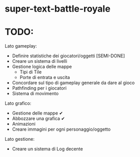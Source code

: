 # super-text-battle-royale


# TODO:
Lato gameplay:
- Definire statistiche dei giocatori/oggetti [SEMI-DONE]
- Creare un sistema di livelli
- Gestione logica delle mappe
    - Tipi di Tile 
    - Porte di entrata e uscita
- Concordare sul tipo di gameplay generale da dare al gioco
- Pathfinding per i giocatori
- Sistema di movimento


Lato grafico:
- Gestione delle mappe ✔
- Abbozzare una grafica ✔
- Animazioni
- Creare immagini per ogni personaggio/oggetto

Lato gestione:
- Creare un sistema di Log decente
